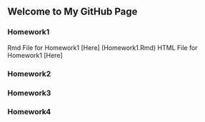 ## Welcome to My GitHub Page

### Homework1
Rmd File for Homework1 [Here] (Homework1.Rmd)
HTML File for Homework1 [Here] 
### Homework2

### Homework3

### Homework4
